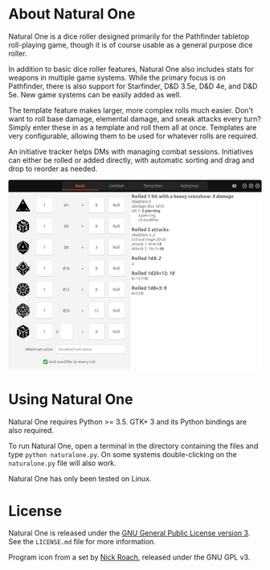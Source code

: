 # About Natural One

Natural One is a dice roller designed primarily for the Pathfinder tabletop roll-playing game, though
it is of course usable as a general purpose dice roller.

In addition to basic dice roller features, Natural One also includes stats for weapons in multiple game
systems. While the primary focus is on Pathfinder, there is also support for Starfinder, D&D 3.5e, D&D 4e,
and D&D 5e. New game systems can be easily added as well.

The template feature makes larger, more complex rolls much easier. Don't want to roll base damage,
elemental damage, and sneak attacks every turn? Simply enter these in as a template and roll them all
at once. Templates are very configurable, allowing them to be used for whatever rolls are required.

An initiative tracker helps DMs with managing combat sessions. Initiatives can either be rolled or added
directly, with automatic sorting and drag and drop to reorder as needed.


![Screenshot](resources/readme_images/readme_main.png "Screenshot")

# Using Natural One

Natural One requires Python >= 3.5. GTK+ 3 and its Python bindings are also required. 

To run Natural One, open a terminal in the directory containing the files and type `python naturalone.py`.
On some systems double-clicking on the `naturalone.py` file will also work.

Natural One has only been tested on Linux.

# License

Natural One is released under the [GNU General Public License version 3](https://www.gnu.org/licenses/gpl-3.0.txt).
See the `LICENSE.md` file for more information.

Program icon from a set by [Nick Roach](https://www.iconfinder.com/iconsets/circle-icons-1), released
under the GNU GPL v3.